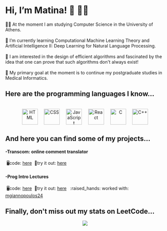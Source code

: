 <h1>Hi, I’m Matina! 👋 👩‍💻</h1>

👩‍🎓 At the moment I am studying Computer Science in the University of Athens.  <br><br>
🌱 I’m currently learning Computational Machine Learning Theory and Artificial Intelligence II: Deep Learning for Natural Language Processing. <br><br>
👀 I am interested in the design of efficient algorithms and fascinated by the idea that one can prove that such algorithms don't always exist! <br><br>
🎯 My primary goal at the moment is to continue my postgraduate studies in Medical Informatics.

<h2>Here are the programming languages I know...</h2><br>
<div align="center">
	<img width="50" src="https://user-images.githubusercontent.com/25181517/192158954-f88b5814-d510-4564-b285-dff7d6400dad.png" alt="HTML" title="HTML"/>
  &nbsp; &nbsp;
	<img width="50" src="https://user-images.githubusercontent.com/25181517/183898674-75a4a1b1-f960-4ea9-abcb-637170a00a75.png" alt="CSS" title="CSS"/>
  &nbsp; &nbsp;
	<img width="50" src="https://user-images.githubusercontent.com/25181517/117447155-6a868a00-af3d-11eb-9cfe-245df15c9f3f.png" alt="JavaScript" title="JavaScript"/>
  &nbsp; &nbsp;
	<img width="50" src="https://user-images.githubusercontent.com/25181517/183897015-94a058a6-b86e-4e42-a37f-bf92061753e5.png" alt="React" title="React"/>
  &nbsp; &nbsp;
	<img width="50" src="https://user-images.githubusercontent.com/25181517/192106070-46255bcf-65e6-4c6b-a296-bf8d0d8fb2a7.png" alt="C" title="C"/>
  &nbsp; &nbsp;
	<img width="50" src="https://user-images.githubusercontent.com/25181517/192106073-90fffafe-3562-4ff9-a37e-c77a2da0ff58.png" alt="C++" title="C++"/>
</div>
<h2>And here you can find some of my projects...</h2>
<h4>-Transcom: online comment translator</h4>
 &nbsp;🖥️code: <a href="https://github.com/matinanadali/Transcom">here</a>
 &nbsp;🎈try it out: <a href="https://transcom.netlify.app/">here</a>
 <h4>-Prog Intro Lectures</h4>
 &nbsp;🖥️code: <a href="https://github.com/mgiannopoulos24/Prog-Intro-Lectures">here</a>
 &nbsp;🎈try it out: <a href="https://progintrolectures.netlify.app/">here</a>
 &nbsp; :raised_hands: worked with: <a href="https://github.com/mgiannopoulos24">mgiannopoulos24</a>
<h2>Finally, don't miss out my stats on LeetCode...</h2>
<div align="center">
<img src="https://leetcard.jacoblin.cool/matinanad?theme=dark" />
</div>


